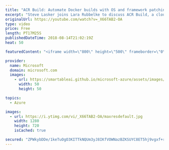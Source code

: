 ```yaml
---
title: "ACR Build: Automate Docker builds with OS and framework patching | Azure Friday"
excerpt: "Steve Lasker joins Lara Rubbelke to discuss ACR Build, a cloud-native container build solution enabling pre-check, git commit and base image update docker builds for OS and framework patching. [03:18] Demo Start     For more information:    + Automate OS and framework patching with ACR Build (docs) https://aka.ms/azfr/455/01"
originalUrl: https://youtube.com/watch?v=_X66TAB2-OA
type: video
price: Free
length: PT17M25S
publishedDateTime: 2018-08-14T21:02:19Z
heat: 50

featuredContent: "<iframe width=\"800\" height=\"500\" frameborder=\"0\" src=\"https://www.youtube.com/embed/_X66TAB2-OA\" allow=\"accelerometer; autoplay; encrypted-media; gyroscope; picture-in-picture\" allowfullscreen></iframe>"

provider:
  name: Microsoft
  domain: microsoft.com
  images:
    - url: https://smartableai.github.io/microsoft-azure/assets/images/organizations/microsoft.com-50x50.jpg
      width: 50
      height: 50

topics:
  - Azure

images:
  - url: https://i.ytimg.com/vi/_X66TAB2-OA/maxresdefault.jpg
    width: 1280
    height: 720
    isCached: true

secured: "ZPWkybDDe/1keTuOgO3KITTkNQUm3yJ8IKfVOWNazBZKSUYC8ET5hj9vgxf+rveq76niHo4omg8J1qxLyDbbzNNnhZyBRCKp2QG8VKURdJqFdjB1ZtyBr/jae4YiIyH9TYcqdbzg4Px4mNqLMY7+la1S9KVd9VAWO8Y8kn45iIlPyLdoO8GmXRwYyL74xZ9eJcDzdAgHtBfz36IyJrLRIJY0SUaNa51vmIyObqIEgss8lSTR6omgARY0n3Rjjn5z2Lj1l0qrAKgUwJIb10t0kySJfmX3z6h/d6cLC62+Sshopo7hJiy6kP12SJ36ym+nlq9ZIClesywmS+zEfAFh/mawMuM2z7AonDs5sHCYQrlHQuB5bO7Pi7nmNq+3BJIhxPzMTrRjXPcXIorZA6MVs94sG8KY5QSxB0YK6fq+NaE=;euIR18T+oQeoDwMydOfC/w=="
---
```


